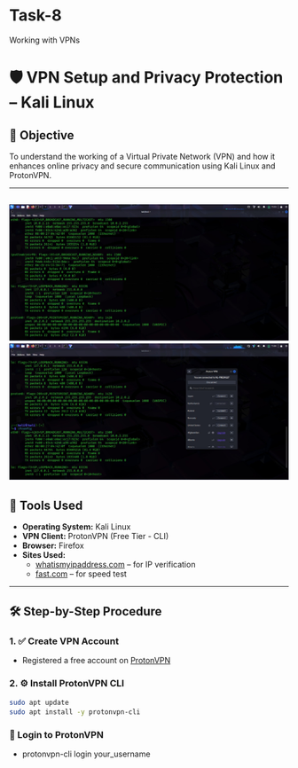 # Task-8
 Working with VPNs
# 🛡️ VPN Setup and Privacy Protection – Kali Linux

## 🎯 Objective
To understand the working of a Virtual Private Network (VPN) and how it enhances online privacy and secure communication using Kali Linux and ProtonVPN.

---
![img alt](https://github.com/santhosheyzz/Vpn-Setup-And-Privacy-Kali-Linux/blob/5848421bafd371d4f78939494cabf0ba9feb7907/1.jpg)
![img alt](https://github.com/santhosheyzz/Vpn-Setup-And-Privacy-Kali-Linux/blob/5848421bafd371d4f78939494cabf0ba9feb7907/2.jpg)
---

## 🧰 Tools Used
- **Operating System:** Kali Linux
- **VPN Client:** ProtonVPN (Free Tier - CLI)
- **Browser:** Firefox
- **Sites Used:**
  - [whatismyipaddress.com](https://whatismyipaddress.com) – for IP verification
  - [fast.com](https://fast.com) – for speed test

---

## 🛠️ Step-by-Step Procedure

### 1. ✅ Create VPN Account
- Registered a free account on [ProtonVPN](https://protonvpn.com)

### 2. ⚙️ Install ProtonVPN CLI
```bash
sudo apt update
sudo apt install -y protonvpn-cli
```
### 🔐 Login to ProtonVPN
- protonvpn-cli login your_username
